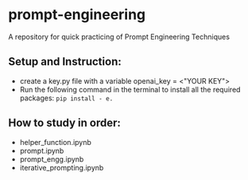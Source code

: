 # prompt-engineering
A repository for quick practicing of Prompt Engineering Techniques

## Setup and Instruction:
- create a key.py file with a variable openai_key = <"YOUR KEY">
- Run the following command in the terminal to install all the required packages:
```pip install - e.```

## How to study in order: 
- helper_function.ipynb
- prompt.ipynb
- prompt_engg.ipynb
- iterative_prompting.ipynb
